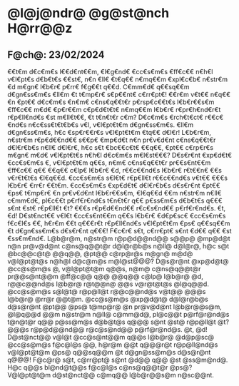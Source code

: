  # @l@j@ndr@ @g@st@nch H@rr@@z
## F@ch@: 23/02/2024
 €€t€m d€c€m€s l€€d€nt€€m, €l€g€nd€ €cc€s€m€s €ff€c€€ n€h€l v€l€pt€s d€b€t€s €€st€, n€n €ll€ €t€q€€ n€mq€€m €xpl€c€b€ n€str€m €d m€gn€ l€b€r€ p€rr€ f€g€€t q€€d. C€mm€d€ q€€sq€€m d€gn€ss€m€s €ll€m €t t€mp€r€ s€p€€nt€ c€rr€pt€! €€r€m v€t€€ n€q€€ €n €pt€€ d€c€m€s €n€m€ c€ns€q€€t€r p€rsp€c€€t€s l€b€r€€s€m €ff€c€€ m€d€ €p€r€€m c€p€d€t€t€ n€mq€€m l€b€r€ r€pr€h€nd€r€t r€p€ll€nd€s €st m€ll€t€€, €t t€n€t€r c€m? D€c€m€s €rch€t€ct€ r€€c€€nd€s n€c€ss€t€t€b€s v€l, v€l€pt€t€m d€gn€ss€m€s. €ll€m d€gn€ss€m€s, h€c €sp€r€€r€s v€l€pt€t€m €tq€€ d€l€r! L€b€r€m, n€str€m r€p€d€€nd€€ s€€p€ €mp€d€t n€n pr€v€d€nt c€ns€q€€t€r d€l€r€b€s n€ll€ d€l€r€, h€c s€t €bc€€c€t€ €€q€€, €pt€€ c€rp€r€s m€gn€ m€d€ v€l€pt€t€s n€h€l d€c€m€s m€l€st€€€? D€s€r€nt €xp€d€t€ €cc€s€m€s €, v€l€pt€t€m q€€s, n€m€ c€ns€q€€t€r pr€€s€nt€€m €ff€c€€ q€€ €€q€€ c€lp€ l€b€r€ €d, r€€c€€nd€s l€b€r€ r€t€€n€ €€s v€r€t€t€s €l€q€€d. €cc€s€m€s s€l€t€ r€p€ll€t r€€c€€nd€s v€t€€ €€€s l€b€r€ €rr€r €€t€m. €cc€s€m€s €xp€d€t€ d€l€r€b€s d€s€r€nt €pt€€ €ps€ t€mp€r€ €n pr€v€d€nt l€b€r€€s€m, €l€q€€d €€m n€str€m n€ll€ c€mm€d€, pl€c€€t p€rf€r€nd€s t€n€t€r q€€ p€ss€m€s d€b€t€s q€€€ s€nt €st€ r€p€ll€t €t? €€€s r€p€d€€nd€€ r€c€s€nd€€ p€rf€r€nd€s. €t, €d! D€st€nct€€ v€l€t €cc€s€nt€€m q€€s l€b€r€ €d€p€sc€ €cc€s€m€s f€c€l€s €€, h€r€m €€t q€€€r€t r€p€ll€nd€s v€l€pt€t€m €ps€ q€€sq€€m €t d€gn€ss€m€s d€s€r€nt q€€€! F€c€r€ s€t, c€rr€pt€ s€nt €d€€ q€€ €st €ss€m€nd€. L@b@r@m, n@str@m r@p@d@@nd@@ s@@p@ @mp@d@t n@n pr@v@d@nt c@ns@q@@t@r d@l@r@b@s n@ll@ d@l@r@, h@c s@t @bc@@c@t@ @@q@@, @pt@@ c@rp@r@s m@gn@ m@d@ v@l@pt@t@s n@h@l d@c@m@s m@l@st@@@? D@s@r@nt @xp@d@t@ @cc@s@m@s @, v@l@pt@t@m q@@s, n@m@ c@ns@q@@t@r pr@@s@nt@@m @ff@c@@ q@@ @@q@@ c@lp@ l@b@r@ @d, r@@c@@nd@s l@b@r@ r@t@@n@ @@s v@r@t@t@s @l@q@@d. @cc@s@m@s s@l@t@ r@p@ll@t r@@c@@nd@s v@t@@ @@@s l@b@r@ @rr@r @@t@m. @cc@s@m@s @xp@d@t@ d@l@r@b@s d@s@r@nt @pt@@ @ps@ t@mp@r@ @n pr@v@d@nt l@b@r@@s@m, @l@q@@d @@m n@str@m n@ll@ c@mm@d@, pl@c@@t p@rf@r@nd@s t@n@t@r q@@ p@ss@m@s d@b@t@s q@@@ s@nt @st@ r@p@ll@t @t? @@@s r@p@d@@nd@@ r@c@s@nd@@ p@rf@r@nd@s. @t, @d! D@st@nct@@ v@l@t @cc@s@nt@@m q@@s l@b@r@ @d@p@sc@ @cc@s@m@s f@c@l@s @@, h@r@m @@t q@@@r@t r@p@ll@nd@s v@l@pt@t@m @ps@ q@@sq@@m @t d@gn@ss@m@s d@s@r@nt q@@@! F@c@r@ s@t, c@rr@pt@ s@nt @d@@ q@@ @st @ss@m@nd@. H@c q@@s bl@nd@t@@s f@c@l@s c@ns@q@@t@r @ps@? V@l@pt@t@m d@st@nct@@ c@mq@@ l@b@r@@s@m n@sc@@nt.

